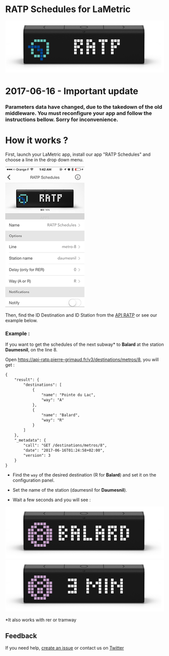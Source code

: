 # RATP Schedules for LaMetric

![LaMetric Ratp Index](https://raw.githubusercontent.com/pgrimaud/lametric-ratp/master/images/ratp.png)

# 2017-06-16 - Important update

### Parameters data have changed, due to the takedown of the old middleware. You must reconfigure your app and follow the instructions bellow. Sorry for inconvenience. 

# How it works ?

First, launch your LaMetric app, install our app "RATP Schedules" and choose a line in the drop down menu.

![LaMetric Ratp App](https://raw.githubusercontent.com/pgrimaud/lametric-ratp/master/images/app.png)

Then, find the ID Destination and ID Station from the [API RATP](https://github.com/pgrimaud/horaires-ratp-api) or see our example below.

### Example : 

If you want to get the schedules of the next subway* to **Balard** at the station **Daumesnil**, on the line 8.

Open https://api-ratp.pierre-grimaud.fr/v3/destinations/metros/8, you will get : 

```
{
    "result": {
        "destinations": [
            {
                "name": "Pointe du Lac",
                "way": "A"
            },
            {
                "name": "Balard",
                "way": "R"
            }
        ]
    },
    "_metadata": {
        "call": "GET /destinations/metros/8",
        "date": "2017-06-16T01:24:58+02:00",
        "version": 3
    }
}
```

 - Find the ```way``` of the desired destination (R for **Balard**) and set it on the configuration panel.

 - Set the name of the station (daumesnil for **Daumesnil**).

 - Wait a few seconds and you will see :


![LaMetric Ratp Destination](https://raw.githubusercontent.com/pgrimaud/lametric-ratp/master/images/destination.png)
![LaMetric Ratp Schedule](https://raw.githubusercontent.com/pgrimaud/lametric-ratp/master/images/schedule.png)

*It also works with rer or tramway

## Feedback

If you need help, [create an issue](https://github.com/pgrimaud/lametric-ratp/issues) or contact us on [Twitter](http://twitter.com/pgrimaud_)
